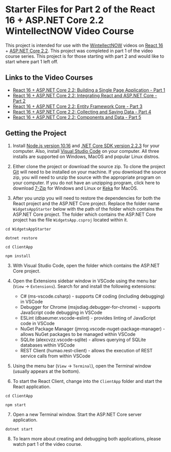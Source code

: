 # Starter Files for Part 2 of the React 16 + ASP.NET Core 2.2 WintellectNOW Video Course

This project is intended for use with the [WintellectNOW](https://www.wintellectnow.com/) videos on [React 16](https://reactjs.org/) + [ASP.NET Core 2.2](https://docs.microsoft.com/en-us/aspnet/core/?view=aspnetcore-2.2). This project was completed in part 1 of the video course series. This project is for those starting with part 2 and would like to start where part 1 left off.

## Links to the Video Courses

- [React 16 + ASP.NET Core 2.2: Building a Single Page Application - Part 1](https://www.wintellectnow.com/Videos/Watch?videoId=building-a-single-page-application-with-react-16-and-aspdotnet-core-2.2)
- [React 16 + ASP.NET Core 2.2: Integrating React and ASP.NET Core - Part 2](https://www.wintellectnow.com/Videos/Watch?videoId=integrating-react-and-aspdotnet-core)
- [React 16 + ASP.NET Core 2.2: Entity Framework Core - Part 3](https://www.wintellectnow.com/Videos/Watch?videoId=integrating-entity-framework-core-with-react-and-aspdotnet-core)
- [React 16 + ASP.NET Core 2.2: Collecting and Saving Data - Part 4](#)
- [React 16 + ASP.NET Core 2.2: Components and Data - Part 5](#)

## Getting the Project

1. Install [Node.js version 10.16](https://nodejs.org/dist/v10.16.0/) and [.NET Core SDK version 2.2.3](https://dotnet.microsoft.com/download/dotnet-core/2.2) for your computer. Also, install [Visual Studio Code](https://code.visualstudio.com/) on your computer. All three installs are supported on Windows, MacOS and popular Linux distros.

2. Either clone the project or download the source zip. To clone the project [Git](https://git-scm.com/downloads) will need to be installed on your machine. If you download the source zip, you will need to unzip the source with the appropriate program on your computer. If you do not have an unzipping program, click here to download [7-Zip](https://www.7-zip.org) for Windows and Linux or [Keka](https://www.keka.io) for MacOS.

3. After you unzip you will need to restore the dependencies for both the React project and the ASP.NET Core project. Replace the folder name `WidgetsAppStarter` below with the path of the folder which contains the ASP.NET Core project. The folder which contains the ASP.NET Core project has the file `WidgetsApp.csproj` located within it. 

```
cd WidgetsAppStarter

dotnet restore

cd ClientApp

npm install
```

3. With Visual Studio Code, open the folder which contains the ASP.NET Core project.

4. Open the Extensions sidebar window in VSCode using the menu bar (`View` -> `Extensions`). Search for and install the following extensions:

    - C# (ms-vscode.csharp) - supports C# coding (including debugging) in VSCode
    - Debugger for Chrome (msjsdiag.debugger-for-chrome) - supports JavaScript code debugging in VSCode
    - ESLint (dbaeumer.vscode-eslint) - provides linting of JavaScript code in VSCode
    - NuGet Package Manager (jmrog.vscode-nuget-package-manager) - allows NuGet packages to be managed within VSCode
    - SQLite (alexcvzz.vscode-sqlite) - allows querying of SQLite databases within VSCode
    - REST Client (humao.rest-client) - allows the execution of REST service calls from within VSCode

5. Using the menu bar (`View` -> `Terminal`), open the Terminal window (usually appears at the bottom).

6. To start the React Client, change into the `ClientApp` folder and start the React application.

```
cd ClientApp

npm start
```

7. Open a new Terminal window. Start the ASP.NET Core server application.

```
dotnet start
```

8. To learn more about creating and debugging both applications, please watch part 1 of the video course.